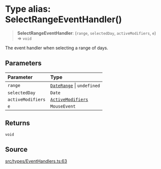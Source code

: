 # Type alias: SelectRangeEventHandler()

> **SelectRangeEventHandler**: (`range`, `selectedDay`, `activeModifiers`, `e`) => `void`

The event handler when selecting a range of days.

## Parameters

| Parameter | Type |
| :------ | :------ |
| `range` | [`DateRange`](DateRange.md) \| `undefined` |
| `selectedDay` | `Date` |
| `activeModifiers` | [`ActiveModifiers`](ActiveModifiers.md) |
| `e` | `MouseEvent` |

## Returns

`void`

## Source

[src/types/EventHandlers.ts:63](https://github.com/gpbl/react-day-picker/blob/9ad13dc72fff814dcf720a62f6e3b5ea38e8af6d/src/types/EventHandlers.ts#L63)
